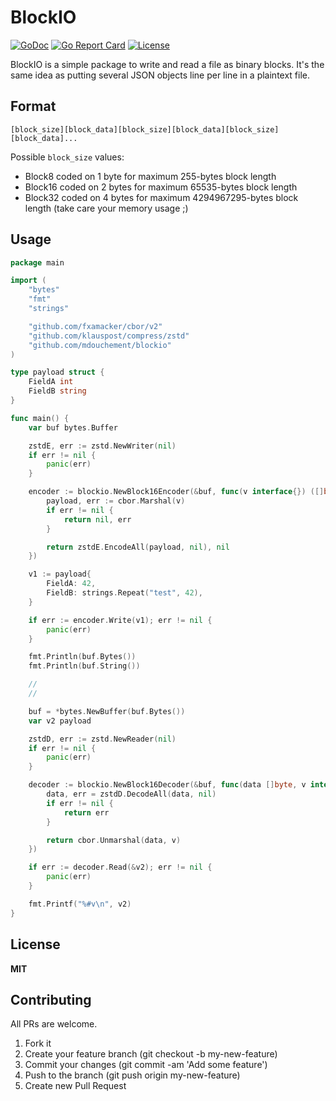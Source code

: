 # BlockIO

[![GoDoc](https://img.shields.io/badge/godoc-reference-blue.svg)](https://pkg.go.dev/github.com/mdouchement/blockio)
[![Go Report Card](https://goreportcard.com/badge/github.com/mdouchement/blockio)](https://goreportcard.com/report/github.com/mdouchement/blockio)
[![License](https://img.shields.io/github/license/mdouchement/blockio.svg)](http://opensource.org/licenses/MIT)


BlockIO is a simple package to write and read a file as binary blocks. It's the same idea as putting several JSON objects line per line in a plaintext file.

## Format

```
[block_size][block_data][block_size][block_data][block_size][block_data]...
```

Possible `block_size` values:
- Block8 coded on 1 byte for maximum 255-bytes block length
- Block16 coded on 2 bytes for maximum 65535-bytes block length
- Block32 coded on 4 bytes for maximum 4294967295-bytes block length (take care your memory usage ;)

## Usage

```go
package main

import (
	"bytes"
	"fmt"
	"strings"

	"github.com/fxamacker/cbor/v2"
	"github.com/klauspost/compress/zstd"
	"github.com/mdouchement/blockio"
)

type payload struct {
	FieldA int
	FieldB string
}

func main() {
	var buf bytes.Buffer

	zstdE, err := zstd.NewWriter(nil)
	if err != nil {
		panic(err)
	}

	encoder := blockio.NewBlock16Encoder(&buf, func(v interface{}) ([]byte, error) {
		payload, err := cbor.Marshal(v)
		if err != nil {
			return nil, err
		}

		return zstdE.EncodeAll(payload, nil), nil
	})

	v1 := payload{
		FieldA: 42,
		FieldB: strings.Repeat("test", 42),
	}

	if err := encoder.Write(v1); err != nil {
		panic(err)
	}

	fmt.Println(buf.Bytes())
	fmt.Println(buf.String())

	//
	//

	buf = *bytes.NewBuffer(buf.Bytes())
	var v2 payload

	zstdD, err := zstd.NewReader(nil)
	if err != nil {
		panic(err)
	}

	decoder := blockio.NewBlock16Decoder(&buf, func(data []byte, v interface{}) (err error) {
		data, err = zstdD.DecodeAll(data, nil)
		if err != nil {
			return err
		}

		return cbor.Unmarshal(data, v)
	})

	if err := decoder.Read(&v2); err != nil {
		panic(err)
	}

	fmt.Printf("%#v\n", v2)
}
```

## License

**MIT**


## Contributing

All PRs are welcome.

1. Fork it
2. Create your feature branch (git checkout -b my-new-feature)
3. Commit your changes (git commit -am 'Add some feature')
5. Push to the branch (git push origin my-new-feature)
6. Create new Pull Request